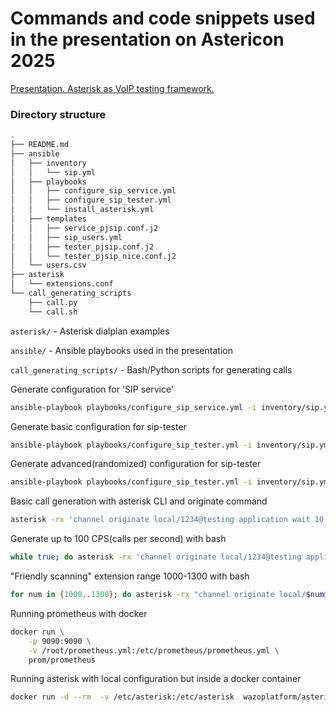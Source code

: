 # Commands and code snippets used in the presentation on Astericon 2025
[Presentation. Asterisk as VoIP testing framework.](https://docs.google.com/presentation/d/e/2PACX-1vSKqdO_3McwfXZM5lCMDGwBlSO6aPtcdxQK-hi3iW89oz0eKwOa2eYjQp6SFHeVWQ/pub?start=false&loop=false&delayms=3000)
### Directory structure
```bash
.
├── README.md
├── ansible
│   ├── inventory
│   │   └── sip.yml
│   ├── playbooks
│   │   ├── configure_sip_service.yml
│   │   ├── configure_sip_tester.yml
│   │   └── install_asterisk.yml
│   ├── templates
│   │   ├── service_pjsip.conf.j2
│   │   ├── sip_users.yml
│   │   ├── tester_pjsip.conf.j2
│   │   └── tester_pjsip_nice.conf.j2
│   └── users.csv
├── asterisk
│   └── extensions.conf
└── call_generating_scripts
    ├── call.py
    └── call.sh
```

`asterisk/` - Asterisk dialplan examples

`ansible/` - Ansible playbooks used in the presentation

`call_generating_scripts/` - Bash/Python scripts for generating calls


Generate configuration for 'SIP service'
```bash
ansible-playbook playbooks/configure_sip_service.yml -i inventory/sip.yml
```

Generate basic configuration for sip-tester
```bash
ansible-playbook playbooks/configure_sip_tester.yml -i inventory/sip.yml -e nice=1
```

Generate advanced(randomized) configuration for sip-tester
```bash
ansible-playbook playbooks/configure_sip_tester.yml -i inventory/sip.yml
```

Basic call generation with asterisk CLI and originate command
```bash
asterisk -rx 'channel originate local/1234@testing application wait 10'
```

Generate up to 100 CPS(calls per second) with bash
```bash
while true; do asterisk -rx 'channel originate local/1234@testing application wait 10'; sleep 0.01; done
```

"Friendly scanning" extension range 1000-1300 with bash
```bash
for num in {1000..1300}; do asterisk -rx "channel originate local/$num@testing application wait 10"; sleep 0.01 ; done
```

Running prometheus  with docker
```bash
docker run \
    -p 9090:9090 \
    -v /root/prometheus.yml:/etc/prometheus/prometheus.yml \
    prom/prometheus
```

Running asterisk with local configuration but inside a docker container
```bash
docker run -d --rm  -v /etc/asterisk:/etc/asterisk  wazoplatform/asterisk:latest
```

